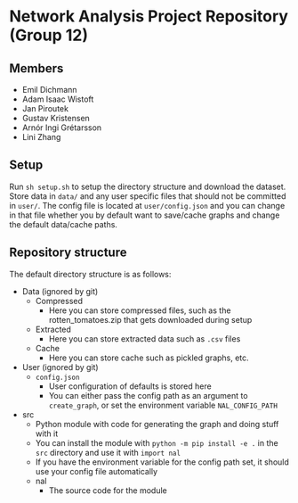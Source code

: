 # Network Analysis Project Repository (Group 12)

## Members

- Emil Dichmann
- Adam Isaac Wistoft
- Jan Piroutek
- Gustav Kristensen
- Arnór Ingi Grétarsson
- Lini Zhang

## Setup

Run `sh setup.sh` to setup the directory structure and download the dataset.
Store data in `data/` and any user specific files that should not be committed
in `user/`. The config file is located at `user/config.json` and you can change
in that file whether you by default want to save/cache graphs and change the
default data/cache paths.

## Repository structure

The default directory structure is as follows:

- Data (ignored by git)
  - Compressed
    - Here you can store compressed files, such as the rotten_tomatoes.zip that
      gets downloaded during setup
  - Extracted
    - Here you can store extracted data such as `.csv` files
  - Cache
    - Here you can store cache such as pickled graphs, etc.
- User (ignored by git)
  - `config.json`
    - User configuration of defaults is stored here
    - You can either pass the config path as an argument to `create_graph`,
      or set the environment variable `NAL_CONFIG_PATH`
- src
  - Python module with code for generating the graph and doing stuff with it
  - You can install the module with `python -m pip install -e .` in the `src` directory and use it with `import nal`
  - If you have the environment variable for the config path set, it should use your config file automatically
  - nal
    - The source code for the module
